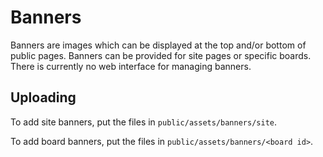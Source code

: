 # Banners
Banners are images which can be displayed at the top and/or bottom of public pages. Banners can be provided for site pages or specific boards. There is currently no web interface for managing banners.

## Uploading
To add site banners, put the files in `public/assets/banners/site`.

To add board banners, put the files in `public/assets/banners/<board id>`.
